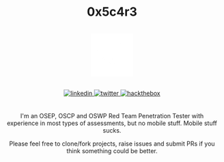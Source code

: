 <div align="center">
<h1><div>0x5c4r3</div></br><img src=https://github.com/0x5c4r3/0x5c4r3/blob/main/code.gif?raw=true alt=code style="margin-bottom: 5px;"  width="100"/></h1>

<a href="https://www.linkedin.com/in/matteo-peruzzi-84b701188/" target="_blank">
<img src=https://img.shields.io/badge/linkedin-%2300acee.svg?color=405DE6&style=for-the-badge&logo=linkedin&logoColor=white alt=linkedin style="margin-bottom: 5px;" />
</a>
<a href="https://twitter.com/iamscarecrow1" target="_blank">
<img src=https://img.shields.io/badge/twitter-%2300acee.svg?color=1DA1F2&style=for-the-badge&logo=twitter&logoColor=white alt=twitter style="margin-bottom: 5px;" />
</a>
<a href="https://app.hackthebox.com/profile/144238" target="_blank">
<img src=https://img.shields.io/badge/-HackTheBox-%239FEF00?style=for-the-badge&logo=hackthebox&logoColor=white alt=hackthebox style="margin-bottom: 5px;" />
</a>
<br />
<br />

I'm an OSEP, OSCP and OSWP Red Team Penetration Tester with experience in most types of assessments, but no mobile stuff. Mobile stuff sucks.
<br />


Please feel free to clone/fork projects, raise issues and submit PRs if you think something could be better.<br />

</div>
